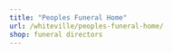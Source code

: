 ```yaml
---
title: "Peoples Funeral Home"
url: /whiteville/peoples-funeral-home/
shop: funeral directors
---
```

